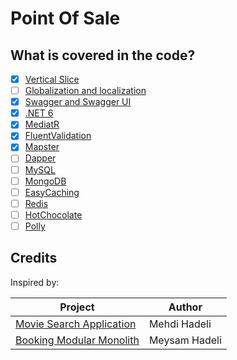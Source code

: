 # Point Of Sale

## What is covered in the code?

- [x] [Vertical Slice](https://jimmybogard.com/vertical-slice-architecture)
- [ ] [Globalization and localization](https://learn.microsoft.com/en-us/aspnet/core/fundamentals/localization?view=aspnetcore-6.0)
- [x] [Swagger and Swagger UI](https://github.com/swagger-api)
- [x] [.NET 6](https://github.com/dotnet/core)
- [x] [MediatR](https://github.com/jbogard/MediatR)
- [x] [FluentValidation](https://github.com/FluentValidation)
- [x] [Mapster](https://github.com/MapsterMapper)
- [ ] [Dapper](https://github.com/DapperLib/Dapper)
- [ ] [MySQL](https://github.com/mysql)
- [ ] [MongoDB](https://github.com/mongodb)
- [ ] [EasyCaching](https://github.com/dotnetcore/EasyCaching)
- [ ] [Redis](https://github.com/redis)
- [ ] [HotChocolate](https://github.com/ChilliCream/graphql-platform)
- [ ] [Polly](https://github.com/App-vNext/Polly)

## Credits

Inspired by:

| Project                                                                           |Author        |
| --------                                                                          | --------     |
|[Movie Search Application](https://github.com/mehdihadeli/movie-search-application)|Mehdi Hadeli  |
|[Booking Modular Monolith](https://github.com/meysamhadeli/booking-modular-monolith)|Meysam Hadeli|

